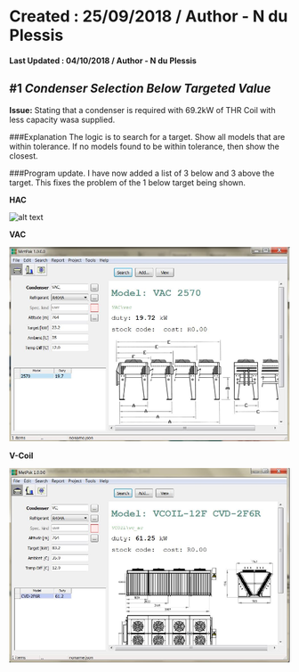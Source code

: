 # Created : 25/09/2018 / Author - N du Plessis
#### Last Updated : 04/10/2018 / Author - N du Plessis

##  #1 **_Condenser Selection Below Targeted Value_**

**Issue:** Stating that a condenser is required with 69.2kW of THR
Coil with less capacity wasa supplied.

###Explanation
The logic is to search for a target.
Show all models that are within tolerance.
If no models found to be within tolerance, then show the closest.

###Program update.
I have now added a list of 3 below and 3 above the target.
This fixes the problem of the 1 below target being shown.



**HAC**

![alt text](UndersizedCondenser.JPG "Undersized Condenser Selection")

**VAC**

![alt text](UndersizedCondenserVAC.JPG "Undersized Condenser Selection")

**V-Coil**

![alt text](UndersizedCondenserVC.JPG "Undersized Condenser Selection")

